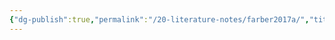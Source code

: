 ```yaml
---
{"dg-publish":true,"permalink":"/20-literature-notes/farber2017a/","title":"Gamify your classroom - a field guide to game-based learning","tags":["gamification"],"noteIcon":"","created":"2024.08.30 17:34","updated":"2024.09.09 16:17"}
---
```


